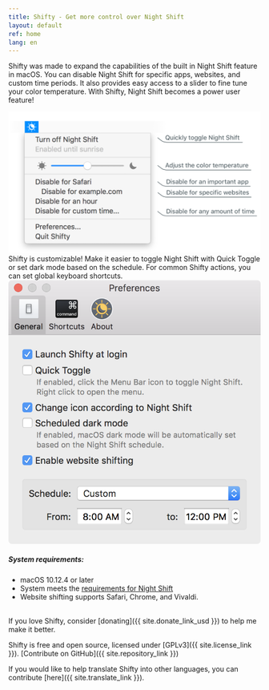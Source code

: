 ```yaml
---
title: Shifty - Get more control over Night Shift
layout: default
ref: home
lang: en
---
```

Shifty was made to expand the capabilities of the built in Night Shift feature in macOS. You can disable Night Shift for specific apps, websites, and custom time periods. It also provides easy access to a slider to fine tune your color temperature. With Shifty, Night Shift becomes a power user feature!

<div id="screenshot-container">
  <img class="shifty-screenshot" src="images/shifty-screenshot-large.png"/>
</div>

<div class="row prefs-columns">
  <div class="col-sm-6 prefs-text">
    Shifty is customizable! Make it easier to toggle Night Shift with Quick Toggle or set dark mode based on the schedule. For common Shifty actions, you can set global keyboard shortcuts.
  </div>
  <div class="col-sm-6">
    <img id="prefs-general" src="images/prefs-general-screenshot.png">
  </div>
</div>

##### System requirements:
* macOS 10.12.4 or later
* System meets the [requirements for Night Shift](https://support.apple.com/HT207513#requirements)
* Website shifting supports Safari, Chrome, and Vivaldi.

<br>
If you love Shifty, consider [donating]({{ site.donate_link_usd }}) to help me make it better.

Shifty is free and open source, licensed under [GPLv3]({{ site.license_link }}). [Contribute on GitHub]({{ site.repository_link }})

If you would like to help translate Shifty into other languages, you can contribute [here]({{ site.translate_link }}).
